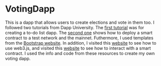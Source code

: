 # VotingDapp

This is a dapp that allows users to create elections and vote in them too. I followed two tutorials from Dapp University. The [first tutorial](https://www.youtube.com/watch?v=rzvk2kdjr2I&t=1943s) was for creating a to-do list dapp. The [second one](https://www.youtube.com/watch?v=DqnKNy7br4I) shows how to deploy a smart contract to a test network and the mainnet. Futhermore, I used templates from the [Bootstrap website](https://getbootstrap.com/). In addition, I visited this [website](https://ethereum.org/en/developers/tutorials/set-up-web3js-to-use-ethereum-in-javascript/) to see how to use web3.js, and visited this [website](https://blockchain.oodles.io/dev-blog/interacting-with-ethereum-smart-contracts-through-web3js-library/) to see how to interact with a smart contract. I used the info and code from these resources to create my own voting dapp. 
